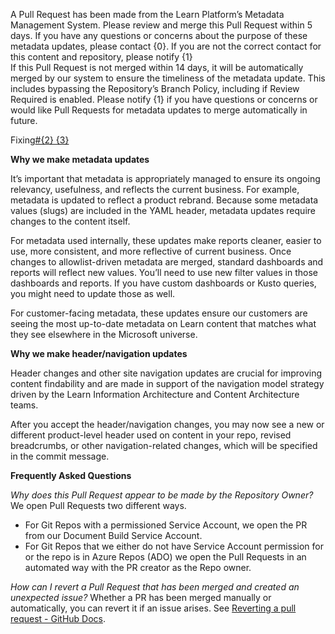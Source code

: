 A Pull Request has been made from the Learn Platform’s Metadata Management System. Please review and merge this Pull Request within 5 days. If you have any questions or concerns about the purpose of these metadata updates, please contact {0}. If you are not the correct contact for this content and repository, please notify {1}         
If this Pull Request is not merged within 14 days, it will be automatically merged by our system to ensure the timeliness of the metadata update. This includes bypassing the Repository’s Branch Policy, including if Review Required is enabled. Please notify {1} if you have questions or concerns or would like Pull Requests for metadata updates to merge automatically in future.

Fixing[#{2} {3}]({4})

**Why we make metadata updates**

It’s important that metadata is appropriately managed to ensure its ongoing relevancy, usefulness, and reflects the current business. For example, metadata is updated to reflect a product rebrand. Because some metadata values (slugs) are included in the YAML header, metadata updates require changes to the content itself.

For metadata used internally, these updates make reports cleaner, easier to use, more consistent, and more reflective of current business. Once changes to allowlist-driven metadata are merged, standard dashboards and reports will reflect new values. You’ll need to use new filter values in those dashboards and reports. If you have custom dashboards or Kusto queries, you might need to update those as well.

For customer-facing metadata, these updates ensure our customers are seeing the most up-to-date metadata on Learn content that matches what they see elsewhere in the Microsoft universe.

**Why we make header/navigation updates**

Header changes and other site navigation updates are crucial for improving content findability and are made in support of the navigation model strategy driven by the Learn Information Architecture and Content Architecture teams.

After you accept the header/navigation changes, you may now see a new or different product-level header used on content in your repo, revised breadcrumbs, or other navigation-related changes, which will be specified in the commit message.

**Frequently Asked Questions**

*Why does this Pull Request appear to be made by the Repository Owner?* We open Pull Requests two different ways.

- For Git Repos with a permissioned Service Account, we open the PR from our Document Build Service Account.
- For Git Repos that we either do not have Service Account permission for or the repo is in Azure Repos (ADO)  we open the Pull Requests in an automated way with the PR creator as the Repo owner. 

*How can I revert a Pull Request that has been merged and created an unexpected issue?* Whether a PR has been merged manually or automatically, you can revert it if an issue arises. See [Reverting a pull request - GitHub Docs](https://docs.github.com/en/pull-requests/collaborating-with-pull-requests/incorporating-changes-from-a-pull-request/reverting-a-pull-request).
